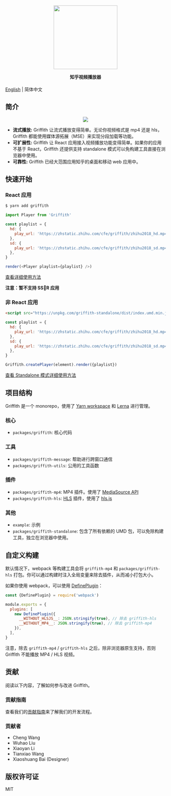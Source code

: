 <h1 align="center">
  <img src="https://zhstatic.zhihu.com/cfe/griffith/griffith-banner.png" height="200" width="200"/>
  <p align="center" style="font-size: 0.5em">知乎视频播放器</p>
</h1>

[English](./README.md) | 简体中文

## 简介

<p align="center">
  <img src="https://zhstatic.zhihu.com/cfe/griffith/player.png"/>
</p>

- **流式播放:** Griffith 让流式播放变得简单。无论你视频格式是 mp4 还是 hls，Griffith 都能使用媒体源拓展（MSE）来实现分段加载等功能。
- **可扩展性:** Griffith 让 React 应用接入视频播放功能变得简单。如果你的应用不基于 React，Griffith 还提供支持 standalone 模式可以免构建工具直接在浏览器中使用。
- **可靠性:** Griffith 已经大范围应用知乎的桌面和移动 web 应用中。

## 快速开始

### React 应用

```bash
$ yarn add griffith
```

```js
import Player from 'Griffith'

const playlist = {
  hd: {
    play_url: 'https://zhstatic.zhihu.com/cfe/griffith/zhihu2018_hd.mp4',
  },
  sd: {
    play_url: 'https://zhstatic.zhihu.com/cfe/griffith/zhihu2018_sd.mp4',
  },
}

render(<Player playlist={playlist} />)
```

[查看详细使用方法](./packages/griffith/README-zh_CN.md)

**注意：暂不支持 SSR 应用**

### 非 React 应用

```html
<script src="https://unpkg.com/griffith-standalone/dist/index.umd.min.js" /></script>
```

```javascript
const playlist = {
  hd: {
    play_url: 'https://zhstatic.zhihu.com/cfe/griffith/zhihu2018_hd.mp4',
  },
  sd: {
    play_url: 'https://zhstatic.zhihu.com/cfe/griffith/zhihu2018_sd.mp4',
  },
}

Griffith.createPlayer(element).render({playlist})
```

[查看 Standalone 模式详细使用方法](./packages/griffith-standalone/README-zh_CN.md)

## 项目结构

Griffith 是一个 monorepo，使用了 [Yarn workspace](https://yarnpkg.com/lang/en/docs/workspaces/) 和 [Lerna](https://github.com/lerna/lerna) 进行管理。

### 核心

- `packages/griffith`: 核心代码

### 工具

- `packages/griffith-message`: 帮助进行跨窗口通信
- `packages/griffith-utils`: 公用的工具函数

### 插件

- `packages/griffith-mp4`: MP4 插件。使用了 [MediaSource API](https://developer.mozilla.org/en-US/docs/Web/API/MediaSource)
- `packages/griffith-hls`: [HLS](https://developer.apple.com/streaming/) 插件，使用了 [hls.js](https://github.com/video-dev/hls.js)

### 其他

- `example`: 示例
- `packages/griffith-standalone`: 包含了所有依赖的 UMD 包，可以免除构建工具，独立在浏览器中使用。

## 自定义构建

默认情况下，webpack 等构建工具会将 `griffith-mp4` 和 `packages/griffith-hls` 打包。你可以通过构建时注入全局变量来除去插件，从而减小打包大小。

如果你使用 webpack，可以使用 [DefinePlugin](https://webpack.js.org/plugins/define-plugin/)：

```javascript
const {DefinePlugin} = require('webpack')

module.exports = {
  plugins: [
    new DefinePlugin({
      __WITHOUT_HLSJS__: JSON.stringify(true), // 除去 griffith-hls
      __WITHOUT_MP4__: JSON.stringify(true), // 除去 griffith-mp4
    }),
  ],
}
```

注意，除去 `griffith-mp4` / `griffith-hls` 之后，除非浏览器原生支持，否则 Griffith 不能播放 MP4 / HLS 视频。

## 贡献

阅读以下内容，了解如何参与改进 Griffith。

### 贡献指南

查看我们的[贡献指南](./CONTRIBUTING-zh_CN.md)来了解我们的开发流程。

### 贡献者

- Cheng Wang
- Wuhao Liu
- Xiaoyan Li
- Tianxiao Wang
- Xiaoshuang Bai (Designer)

## 版权许可证

MIT
